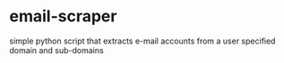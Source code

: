 # email-scraper
simple python script that extracts e-mail accounts from a user specified domain and sub-domains
